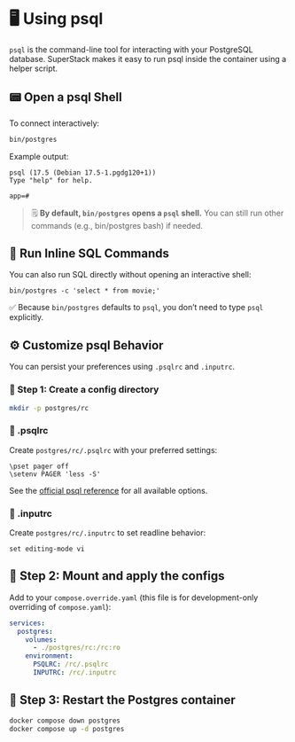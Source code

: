 # 🖥️ Using psql

`psql` is the command-line tool for interacting with your PostgreSQL database.
SuperStack makes it easy to run psql inside the container using a helper
script.

## 📟 Open a psql Shell

To connect interactively:

```sh
bin/postgres
```

Example output:

```
psql (17.5 (Debian 17.5-1.pgdg120+1))
Type "help" for help.

app=#
```

> 🗒️ **By default, `bin/postgres` opens a `psql` shell.** You can still run
> other commands (e.g., bin/postgres bash) if needed.

## 🔹 Run Inline SQL Commands

You can also run SQL directly without opening an interactive shell:

```
bin/postgres -c 'select * from movie;'
```

✅ Because `bin/postgres` defaults to `psql`, you don’t need to type `psql`
explicitly.

## ⚙️ Customize psql Behavior

You can persist your preferences using `.psqlrc` and `.inputrc`.

### 🔧 Step 1: Create a config directory

```sh
mkdir -p postgres/rc
```

### 📄 .psqlrc

Create `postgres/rc/.psqlrc` with your preferred settings:

```
\pset pager off
\setenv PAGER 'less -S'
```

See the [official psql
reference](https://www.postgresql.org/docs/current/app-psql.html) for all
available options.

### 📄 .inputrc

Create `postgres/rc/.inputrc` to set readline behavior:

```
set editing-mode vi
```

## 🔗 Step 2: Mount and apply the configs

Add to your `compose.override.yaml` (this file is for development-only
overriding of `compose.yaml`):

```yaml
services:
  postgres:
    volumes:
      - ./postgres/rc:/rc:ro
    environment:
      PSQLRC: /rc/.psqlrc
      INPUTRC: /rc/.inputrc
```

## 🔁 Step 3: Restart the Postgres container

```sh
docker compose down postgres
docker compose up -d postgres
```
